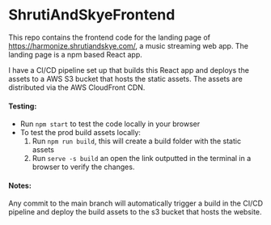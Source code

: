 # ShrutiAndSkyeFrontend

This repo contains the frontend code for the landing page of https://harmonize.shrutiandskye.com/, a music streaming web app. The landing page is a npm based React app.

I have a CI/CD pipeline set up that builds this React app and deploys the assets to a AWS S3 bucket that hosts the static assets. The assets are distributed via the AWS CloudFront CDN.

#### Testing:

- Run `npm start` to test the code locally in your browser
- To test the prod build assets locally:
  1. Run `npm run build`, this will create a build folder with the static assets
  2. Run `serve -s build` an open the link outputted in the terminal in a browser to verify the changes.

#### Notes:

Any commit to the main branch will automatically trigger a build in the CI/CD pipeline and deploy the build assets to the s3 bucket that hosts the website.
